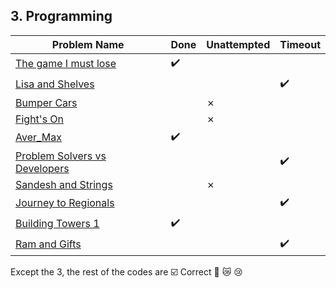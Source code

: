 ## 3. Programming

**Problem Name**|**Done**|**Unattempted**|**Timeout**
----------------|--------|---------------|-----------
[The game I must lose]()|:heavy_check_mark:|
[Lisa and Shelves]()|||:heavy_check_mark:
[Bumper Cars]()||&cross;||
[Fight's On]()||&cross;||
[Aver_Max]()|:heavy_check_mark:||
[Problem Solvers vs Developers]()|||:heavy_check_mark:
[Sandesh and Strings]()||&cross;||
[Journey to Regionals]()|||:heavy_check_mark:
[Building Towers 1]()|:heavy_check_mark:||
[Ram and Gifts]()|||:heavy_check_mark:

Except the 3, the rest of the codes are ☑️ Correct 💯 😿 😢
